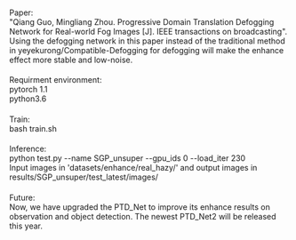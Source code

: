 ####
Paper:  
"Qiang Guo, Mingliang Zhou. Progressive Domain Translation Defogging Network for Real-world Fog Images [J]. IEEE transactions on broadcasting". Using the defogging network in this paper instead of the traditional method in yeyekurong/Compatible-Defogging for defogging will make the enhance effect more stable and low-noise.  

####
Requirment environment:  
pytorch 1.1   
python3.6  

####
Train:  
bash train.sh  

####
Inference:  
python test.py --name SGP_unsuper --gpu_ids 0 --load_iter 230  
Input images in 'datasets/enhance/real_hazy/' and output images in results/SGP_unsuper/test_latest/images/ 

####
Future:  
Now, we have upgraded the PTD_Net to improve its enhance results on observation and object detection. The newest PTD_Net2 will be released this year. 
